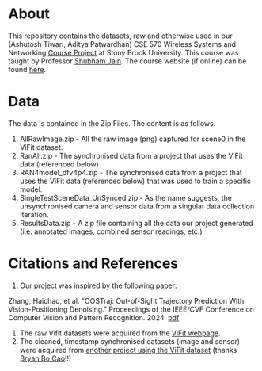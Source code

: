 # About
This repository contains the datasets, raw and otherwise used in our (Ashutosh Tiwari, Aditya Patwardhan) CSE 570 Wireless Systems and Networking [Course Project](https://github.com/ashutiw2k/CSE570_Project) at Stony Brook University. 
This course was taught by Professor [Shubham Jain](https://www3.cs.stonybrook.edu/~jain/). The course website (if online) can be found [here](https://crimson-brick-4f5.notion.site/CSE-570-Wireless-and-Mobile-Networks-Fall-2024-ad7f025689be4ccfb75e98513b1833c8). 

# Data
The data is contained in the Zip Files. The content is as follows. 
1. AllRawImage.zip - All the raw image (png) captured for scene0 in the ViFit dataset.
2. RanAll.zip - The synchronised data from a project that uses the ViFit data (referenced below)
3. RAN4model_dfv4p4.zip - The synchronised data from a project that uses the ViFit data (referenced below) that was used to train a specific model.
4. SingleTestSceneData_UnSynced.zip - As the name suggests, the unsynchronised camera and sensor data from a singular data collection iteration. 
5. ResultsData.zip - A zip file containing all the data our project generated (i.e. annotated images, combined sensor readings, etc.)

# Citations and References
1. Our project was inspired by the following paper:

Zhang, Haichao, et al. "OOSTraj: Out-of-Sight Trajectory Prediction With Vision-Positioning Denoising." Proceedings of the IEEE/CVF Conference on Computer Vision and Pattern Recognition. 2024. [pdf](https://openaccess.thecvf.com/content/CVPR2024/papers/Zhang_OOSTraj_Out-of-Sight_Trajectory_Prediction_With_Vision-Positioning_Denoising_CVPR_2024_paper.pdf)
1. The raw Vifit datasets were acquired from the [ViFit webpage](https://sites.google.com/winlab.rutgers.edu/vi-fidataset).  
2. The cleaned, timestamp synchronised datasets (image and sensor) were acquired from [another project using the ViFit dataset](https://github.com/bryanbocao/vitag/blob/main/DATA.md) (thanks [Bryan Bo Cao](https://bryanbocao.github.io/)!!)